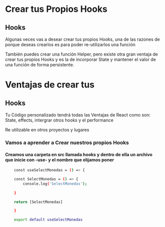 # Crear tus Propios Hooks
## Hooks

Algunas veces vas a desear crear tus propios Hooks, una de las razones de porque deseas crearlos es para poder re-utilizarlos una función

También puedes crear una función Helper, pero existe otra gran ventaja de crear tus propios Hooks y es la de incorporar State y mantener el valor de una función de forma persistente.

# Ventajas de crear tus 
## Hooks

Tu Código personalizado tendrá todas las Ventajas de React como son: State, effects, intergrar otros hooks y el performance

Re utilizable en otros proyectos y lugares

### Vamos a aprender a Crear nuestros propios Hooks

#### Creamos una carpeta en src llamada hooks y dentro de ella un archivo que inicie con -use- y el nombre que elijamos poner

```bash
    const useSelectMonedas = () => {

    const SelectMonedas = () => {
        console.log('SelectMonedas');
    
    }

    return [SelectMonedas]

    }

    export default useSelectMonedas
```

